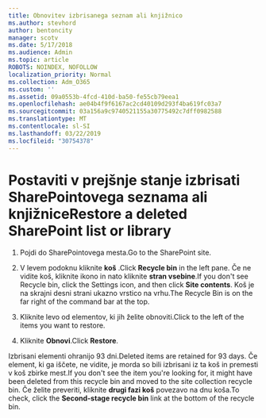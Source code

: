 ```yaml
---
title: Obnovitev izbrisanega seznam ali knjižnico
ms.author: stevhord
author: bentoncity
manager: scotv
ms.date: 5/17/2018
ms.audience: Admin
ms.topic: article
ROBOTS: NOINDEX, NOFOLLOW
localization_priority: Normal
ms.collection: Adm_O365
ms.custom: ''
ms.assetid: 09a0553b-4fcd-410d-ba50-fe55cb79eea1
ms.openlocfilehash: ae04b4f9f6167ac2cd40109d293f4ba619fc03a7
ms.sourcegitcommit: 03a156a9c9740521155a30775492c7dff0982588
ms.translationtype: MT
ms.contentlocale: sl-SI
ms.lasthandoff: 03/22/2019
ms.locfileid: "30754378"
---
```

# <a name="restore-a-deleted-sharepoint-list-or-library"></a><span data-ttu-id="089dc-102">Postaviti v prejšnje stanje izbrisati SharePointovega seznama ali knjižnice</span><span class="sxs-lookup"><span data-stu-id="089dc-102">Restore a deleted SharePoint list or library</span></span>

1. <span data-ttu-id="089dc-103">Pojdi do SharePointovega mesta.</span><span class="sxs-lookup"><span data-stu-id="089dc-103">Go to the SharePoint site.</span></span>
    
2. <span data-ttu-id="089dc-104">V levem podoknu kliknite **koš** .</span><span class="sxs-lookup"><span data-stu-id="089dc-104">Click **Recycle bin** in the left pane.</span></span> <span data-ttu-id="089dc-105">Če ne vidite koš, kliknite ikono in nato kliknite **stran vsebine**.</span><span class="sxs-lookup"><span data-stu-id="089dc-105">If you don't see Recycle bin, click the Settings icon, and then click **Site contents**.</span></span> <span data-ttu-id="089dc-106">Koš je na skrajni desni strani ukazno vrstico na vrhu.</span><span class="sxs-lookup"><span data-stu-id="089dc-106">The Recycle Bin is on the far right of the command bar at the top.</span></span>
    
3. <span data-ttu-id="089dc-107">Kliknite levo od elementov, ki jih želite obnoviti.</span><span class="sxs-lookup"><span data-stu-id="089dc-107">Click to the left of the items you want to restore.</span></span>
    
4. <span data-ttu-id="089dc-108">Kliknite **Obnovi**.</span><span class="sxs-lookup"><span data-stu-id="089dc-108">Click **Restore**.</span></span>
    
<span data-ttu-id="089dc-109">Izbrisani elementi ohranijo 93 dni.</span><span class="sxs-lookup"><span data-stu-id="089dc-109">Deleted items are retained for 93 days.</span></span> <span data-ttu-id="089dc-110">Če element, ki ga iščete, ne vidite, je morda so bili izbrisani iz ta koš in premesti v koš zbirke mest.</span><span class="sxs-lookup"><span data-stu-id="089dc-110">If you don't see the item you're looking for, it might have been deleted from this recycle bin and moved to the site collection recycle bin.</span></span> <span data-ttu-id="089dc-111">Če želite preveriti, kliknite **drugi fazi koš** povezavo na dnu koša.</span><span class="sxs-lookup"><span data-stu-id="089dc-111">To check, click the **Second-stage recycle bin** link at the bottom of the recycle bin.</span></span> 
  

